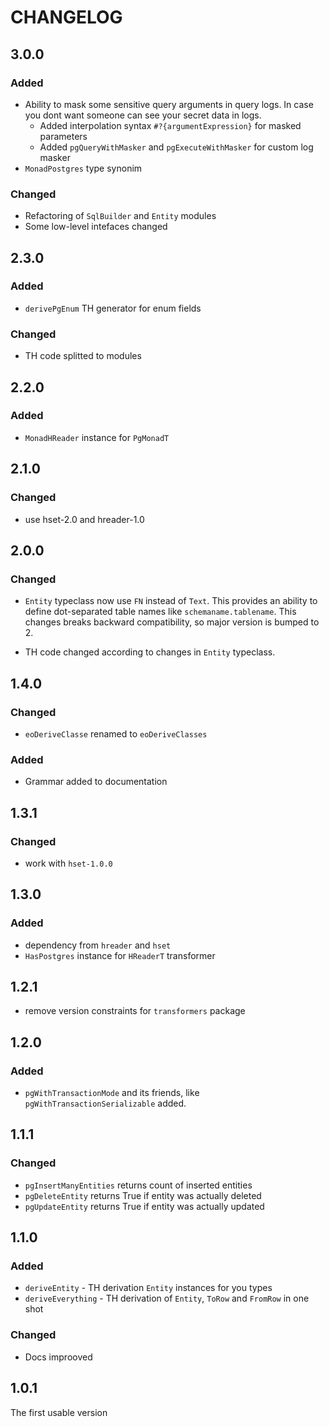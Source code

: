# CHANGELOG

## 3.0.0
### Added
* Ability to mask some sensitive query arguments in query logs. In case you dont
  want someone can see your secret data in logs.
  * Added interpolation syntax `#?{argumentExpression}` for masked parameters
  * Added `pgQueryWithMasker` and `pgExecuteWithMasker` for custom log masker
* `MonadPostgres` type synonim
### Changed
* Refactoring of `SqlBuilder` and `Entity` modules
* Some low-level intefaces changed
## 2.3.0
### Added
* `derivePgEnum` TH generator for enum fields
### Changed
* TH code splitted to modules

## 2.2.0
### Added
* `MonadHReader` instance for `PgMonadT`

## 2.1.0
### Changed
* use hset-2.0 and hreader-1.0

## 2.0.0
### Changed
* `Entity` typeclass now use `FN` instead of `Text`. This provides an
  ability to define dot-separated table names like
  `schemaname.tablename`. This changes breaks backward compatibility,
  so major version is bumped to 2.

* TH code changed according to changes in `Entity` typeclass.

## 1.4.0
### Changed
* `eoDeriveClasse` renamed to `eoDeriveClasses`
### Added
* Grammar added to documentation

## 1.3.1
### Changed
* work with `hset-1.0.0`

## 1.3.0
### Added
* dependency from `hreader` and `hset`
* `HasPostgres` instance for `HReaderT` transformer

## 1.2.1

* remove version constraints for `transformers` package

## 1.2.0

### Added
* `pgWithTransactionMode` and its friends, like
  `pgWithTransactionSerializable` added.

## 1.1.1

### Changed
* `pgInsertManyEntities` returns count of inserted entities
* `pgDeleteEntity` returns True if entity was actually deleted
* `pgUpdateEntity` returns True if entity was actually updated

## 1.1.0

### Added
* `deriveEntity` - TH derivation `Entity` instances for you types
* `deriveEverything` - TH derivation of `Entity`, `ToRow` and `FromRow` in one shot

### Changed
* Docs improoved

## 1.0.1
The first usable version
